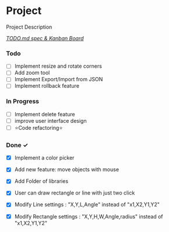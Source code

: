# Project

Project Description

<em>[TODO.md spec & Kanban Board](https://bit.ly/3fCwKfM)</em>

### Todo

- [ ] Implement resize and rotate corners  
- [ ] Add zoom tool  
- [ ] Implement Export/Import from JSON  
- [ ] Implement rollback feature  

### In Progress

- [ ] Implement delete feature  
- [ ] improve user interface design  
- [ ] ⭐Code refactoring⭐  

### Done ✓

- [x] Implement a color picker  
- [x] Add new feature: move objects with mouse  
- [x] Add Folder of libraries  
- [x] User can draw rectangle or line with just two click  
- [x] Modify Line settings : "X,Y,L,Angle" instead of "x1,X2,Y1,Y2"  
- [x] Modify Rectangle settings : "X,Y,H,W,Angle,radius" instead of "x1,X2,Y1,Y2"  

